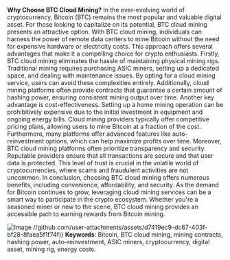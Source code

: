 **Why Choose BTC Cloud Mining?**
In the ever-evolving world of cryptocurrency, Bitcoin (BTC) remains the most popular and valuable digital asset. For those looking to capitalize on its potential, BTC cloud mining presents an attractive option. With BTC cloud mining, individuals can harness the power of remote data centers to mine Bitcoin without the need for expensive hardware or electricity costs. This approach offers several advantages that make it a compelling choice for crypto enthusiasts.
Firstly, BTC cloud mining eliminates the hassle of maintaining physical mining rigs. Traditional mining requires purchasing ASIC miners, setting up a dedicated space, and dealing with maintenance issues. By opting for a cloud mining service, users can avoid these complexities entirely. Additionally, cloud mining platforms often provide contracts that guarantee a certain amount of hashing power, ensuring consistent mining output over time.
Another key advantage is cost-effectiveness. Setting up a home mining operation can be prohibitively expensive due to the initial investment in equipment and ongoing energy bills. Cloud mining providers typically offer competitive pricing plans, allowing users to mine Bitcoin at a fraction of the cost. Furthermore, many platforms offer advanced features like auto-reinvestment options, which can help maximize profits over time.
Moreover, BTC cloud mining platforms often prioritize transparency and security. Reputable providers ensure that all transactions are secure and that user data is protected. This level of trust is crucial in the volatile world of cryptocurrencies, where scams and fraudulent activities are not uncommon.
In conclusion, choosing BTC cloud mining offers numerous benefits, including convenience, affordability, and security. As the demand for Bitcoin continues to grow, leveraging cloud mining services can be a smart way to participate in the crypto ecosystem. Whether you're a seasoned miner or new to the scene, BTC cloud mining provides an accessible path to earning rewards from Bitcoin mining. 

![Image](https://github.com/user-attachments/assets/d7419ec9-dc67-403f-bf28-8faea5f1f74f)
 //github.com/user-attachments/assets/d7419ec9-dc67-403f-bf28-8faea5f1f74f))
**Keywords**: Bitcoin, BTC cloud mining, mining contracts, hashing power, auto-reinvestment, ASIC miners, cryptocurrency, digital asset, mining rig, energy costs.
